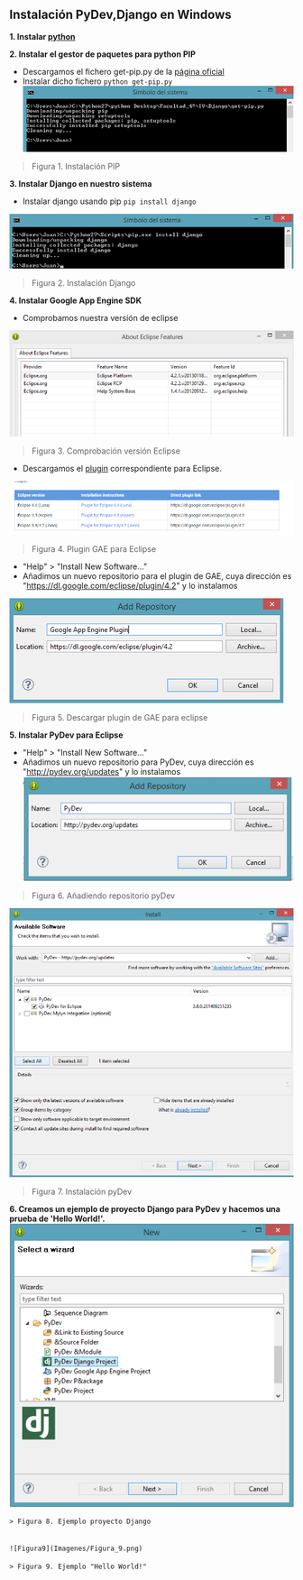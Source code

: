 Instalación PyDev,Django en Windows
-------------------------------------

**1. Instalar [python](https://www.python.org/downloads/)**

**2. Instalar el gestor de paquetes para python PIP**
   * Descargamos el fichero get-pip.py de la [página oficial](https://pip.pypa.io/en/latest/installing.html)
   * Instalar dicho fichero ```python get-pip.py```
   ![Figura1](Imagenes/Figura_1.png)

   > Figura 1. Instalación PIP

**3. Instalar Django en nuestro sistema**
   * Instalar django usando pip ```pip install django```

   ![Figura2](Imagenes/Figura_2.png)

   > Figura 2. Instalación Django

**4. Instalar Google App Engine SDK**
   * Comprobamos nuestra versión de eclipse 
   
   ![Figura6](Imagenes/Figura_6.png)	 
   > Figura 3. Comprobación versión Eclipse
   * Descargamos el [plugin](https://developers.google.com/eclipse/docs/getting_started) correspondiente para Eclipse.

   ![Figura7](Imagenes/Figura_7.png)	
   > Figura 4. Plugin GAE para Eclipse
   * "Help" > "Install New Software..."
   *  Añadimos un nuevo repositorio para el plugin de GAE, cuya dirección es "https://dl.google.com/eclipse/plugin/4.2" y lo instalamos
   
   ![Figura8](Imagenes/Figura_8.png)
   > Figura 5. Descargar plugin de GAE para eclipse


**5. Instalar PyDev para Eclipse**
   * "Help" > "Install New Software..."
   * Añadimos un nuevo repositorio para PyDev, cuya dirección es "http://pydev.org/updates" y lo instalamos
   ![Figura3](Imagenes/Figura_3.png)
   > Figura 6. Añadiendo repositorio pyDev

   ![Figura4](Imagenes/Figura_4.png)
   > Figura 7. Instalación pyDev


**6. Creamos un ejemplo de proyecto Django para PyDev y hacemos una prueba de 'Hello World!'.**
    ![Figura5](Imagenes/Figura_5.png)
    
    > Figura 8. Ejemplo proyecto Django
 
 
    ![Figura9](Imagenes/Figura_9.png)
    
    > Figura 9. Ejemplo "Hello World!"


